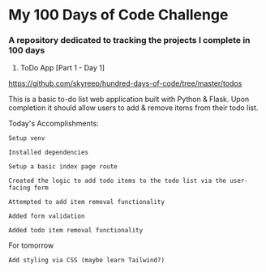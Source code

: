 # My 100 Days of Code Challenge
### A repository dedicated to tracking the projects I complete in 100 days

1. ToDo App [Part 1 - Day 1]

https://github.com/skyreep/hundred-days-of-code/tree/master/todos



This is a basic to-do list web application built with Python & Flask. Upon completion it should allow users to add & remove items from their todo list.

  Today's Accomplishments:
  
    Setup venv
    
    Installed dependencies
    
    Setup a basic index page route
    
    Created the logic to add todo items to the todo list via the user-facing form
    
    Attempted to add item removal functionality
    
    Added form validation
    
    Added todo item removal functionality


  For tomorrow
    
    Add styling via CSS (maybe learn Tailwind?)
